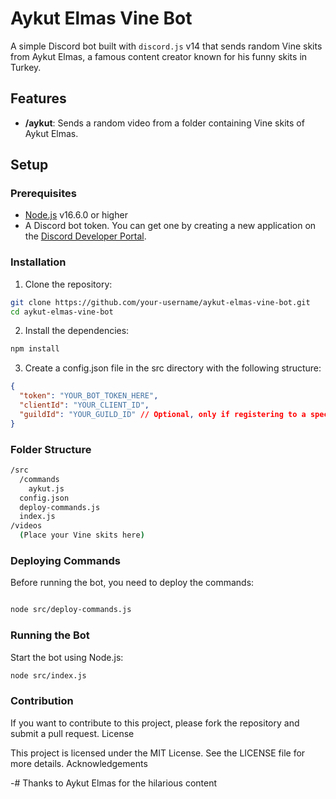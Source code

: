 # Aykut Elmas Vine Bot

A simple Discord bot built with `discord.js` v14 that sends random Vine skits from Aykut Elmas, a famous content creator known for his funny skits in Turkey.

## Features

- **/aykut**: Sends a random video from a folder containing Vine skits of Aykut Elmas.

## Setup

### Prerequisites

- [Node.js](https://nodejs.org/) v16.6.0 or higher
- A Discord bot token. You can get one by creating a new application on the [Discord Developer Portal](https://discord.com/developers/applications).

### Installation

1. Clone the repository:

```bash
git clone https://github.com/your-username/aykut-elmas-vine-bot.git
cd aykut-elmas-vine-bot
```

2. Install the dependencies:

```bash
npm install
```

3. Create a config.json file in the src directory with the following structure:

```json
{
  "token": "YOUR_BOT_TOKEN_HERE",
  "clientId": "YOUR_CLIENT_ID",
  "guildId": "YOUR_GUILD_ID" // Optional, only if registering to a specific guild
}
```

### Folder Structure

```bash
/src
  /commands
    aykut.js
  config.json
  deploy-commands.js
  index.js
/videos
  (Place your Vine skits here)
```

### Deploying Commands

Before running the bot, you need to deploy the commands:

```bash

node src/deploy-commands.js
```

### Running the Bot

Start the bot using Node.js:

```bash
node src/index.js
```

### Contribution

If you want to contribute to this project, please fork the repository and submit a pull request.
License

This project is licensed under the MIT License. See the LICENSE file for more details.
Acknowledgements

-# Thanks to Aykut Elmas for the hilarious content
